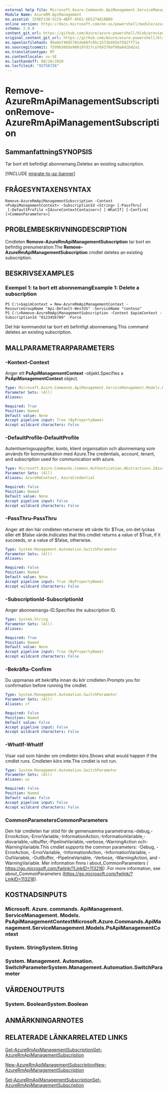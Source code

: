 ```yaml
---
external help file: Microsoft.Azure.Commands.ApiManagement.ServiceManagement.dll-Help.xml
Module Name: AzureRM.ApiManagement
ms.assetid: 329EF130-5CC9-4BFF-8561-DE5274018B09
online version: https://docs.microsoft.com/en-us/powershell/module/azurerm.apimanagement/remove-azurermapimanagementsubscription
schema: 2.0.0
content_git_url: https://github.com/Azure/azure-powershell/blob/preview/src/ResourceManager/ApiManagement/Commands.ApiManagement/help/Remove-AzureRmApiManagementSubscription.md
original_content_git_url: https://github.com/Azure/azure-powershell/blob/preview/src/ResourceManager/ApiManagement/Commands.ApiManagement/help/Remove-AzureRmApiManagementSubscription.md
ms.openlocfilehash: 09a0af4685701de60fc85c1572b492e7582ff71e
ms.sourcegitcommit: f599b50d5e980197d1fca769378df90a842b42a1
ms.translationtype: MT
ms.contentlocale: sv-SE
ms.lasthandoff: 08/20/2020
ms.locfileid: "93756736"
---
```

# <span data-ttu-id="d5079-101">Remove-AzureRmApiManagementSubscription</span><span class="sxs-lookup"><span data-stu-id="d5079-101">Remove-AzureRmApiManagementSubscription</span></span>

## <span data-ttu-id="d5079-102">Sammanfattning</span><span class="sxs-lookup"><span data-stu-id="d5079-102">SYNOPSIS</span></span>
<span data-ttu-id="d5079-103">Tar bort ett befintligt abonnemang.</span><span class="sxs-lookup"><span data-stu-id="d5079-103">Deletes an existing subscription.</span></span>

[!INCLUDE [migrate-to-az-banner](../../includes/migrate-to-az-banner.md)]

## <span data-ttu-id="d5079-104">FRÅGESYNTAXEN</span><span class="sxs-lookup"><span data-stu-id="d5079-104">SYNTAX</span></span>

```
Remove-AzureRmApiManagementSubscription -Context <PsApiManagementContext> -SubscriptionId <String> [-PassThru]
 [-DefaultProfile <IAzureContextContainer>] [-WhatIf] [-Confirm] [<CommonParameters>]
```

## <span data-ttu-id="d5079-105">PROBLEMBESKRIVNING</span><span class="sxs-lookup"><span data-stu-id="d5079-105">DESCRIPTION</span></span>
<span data-ttu-id="d5079-106">Cmdleten **Remove-AzureRmApiManagementSubscription** tar bort en befintlig prenumeration.</span><span class="sxs-lookup"><span data-stu-id="d5079-106">The **Remove-AzureRmApiManagementSubscription** cmdlet deletes an existing subscription.</span></span>

## <span data-ttu-id="d5079-107">BESKRIVS</span><span class="sxs-lookup"><span data-stu-id="d5079-107">EXAMPLES</span></span>

### <span data-ttu-id="d5079-108">Exempel 1: ta bort ett abonnemang</span><span class="sxs-lookup"><span data-stu-id="d5079-108">Example 1: Delete a subscription</span></span>
```
PS C:\>$apimContext = New-AzureRmApiManagementContext -ResourceGroupName "Api-Default-WestUS" -ServiceName "contoso"
PS C:\>Remove-AzureRmApiManagementSubscription -Context $apimContext -SubscriptionId "0123456789" -Force
```

<span data-ttu-id="d5079-109">Det här kommandot tar bort ett befintligt abonnemang.</span><span class="sxs-lookup"><span data-stu-id="d5079-109">This command deletes an existing subscription.</span></span>

## <span data-ttu-id="d5079-110">MALLPARAMETRAR</span><span class="sxs-lookup"><span data-stu-id="d5079-110">PARAMETERS</span></span>

### <span data-ttu-id="d5079-111">-Kontext</span><span class="sxs-lookup"><span data-stu-id="d5079-111">-Context</span></span>
<span data-ttu-id="d5079-112">Anger ett **PsApiManagementContext** -objekt.</span><span class="sxs-lookup"><span data-stu-id="d5079-112">Specifies a **PsApiManagementContext** object.</span></span>

```yaml
Type: Microsoft.Azure.Commands.ApiManagement.ServiceManagement.Models.PsApiManagementContext
Parameter Sets: (All)
Aliases:

Required: True
Position: Named
Default value: None
Accept pipeline input: True (ByPropertyName)
Accept wildcard characters: False
```

### <span data-ttu-id="d5079-113">-DefaultProfile</span><span class="sxs-lookup"><span data-stu-id="d5079-113">-DefaultProfile</span></span>
<span data-ttu-id="d5079-114">Autentiseringsuppgifter, konto, klient organisation och abonnemang som används för kommunikation med Azure.</span><span class="sxs-lookup"><span data-stu-id="d5079-114">The credentials, account, tenant, and subscription used for communication with azure.</span></span>

```yaml
Type: Microsoft.Azure.Commands.Common.Authentication.Abstractions.IAzureContextContainer
Parameter Sets: (All)
Aliases: AzureRmContext, AzureCredential

Required: False
Position: Named
Default value: None
Accept pipeline input: False
Accept wildcard characters: False
```

### <span data-ttu-id="d5079-115">-PassThru</span><span class="sxs-lookup"><span data-stu-id="d5079-115">-PassThru</span></span>
<span data-ttu-id="d5079-116">Anger att den här cmdleten returnerar ett värde för $True, om det lyckas eller ett $false värde.</span><span class="sxs-lookup"><span data-stu-id="d5079-116">Indicates that this cmdlet returns a value of $True, if it succeeds, or a value of $false, otherwise.</span></span>

```yaml
Type: System.Management.Automation.SwitchParameter
Parameter Sets: (All)
Aliases:

Required: False
Position: Named
Default value: None
Accept pipeline input: True (ByPropertyName)
Accept wildcard characters: False
```

### <span data-ttu-id="d5079-117">-SubscriptionId</span><span class="sxs-lookup"><span data-stu-id="d5079-117">-SubscriptionId</span></span>
<span data-ttu-id="d5079-118">Anger abonnemangs-ID.</span><span class="sxs-lookup"><span data-stu-id="d5079-118">Specifies the subscription ID.</span></span>

```yaml
Type: System.String
Parameter Sets: (All)
Aliases:

Required: True
Position: Named
Default value: None
Accept pipeline input: True (ByPropertyName)
Accept wildcard characters: False
```

### <span data-ttu-id="d5079-119">-Bekräfta</span><span class="sxs-lookup"><span data-stu-id="d5079-119">-Confirm</span></span>
<span data-ttu-id="d5079-120">Du uppmanas att bekräfta innan du kör cmdleten.</span><span class="sxs-lookup"><span data-stu-id="d5079-120">Prompts you for confirmation before running the cmdlet.</span></span>

```yaml
Type: System.Management.Automation.SwitchParameter
Parameter Sets: (All)
Aliases: cf

Required: False
Position: Named
Default value: False
Accept pipeline input: False
Accept wildcard characters: False
```

### <span data-ttu-id="d5079-121">-WhatIf</span><span class="sxs-lookup"><span data-stu-id="d5079-121">-WhatIf</span></span>
<span data-ttu-id="d5079-122">Visar vad som händer om cmdleten körs.</span><span class="sxs-lookup"><span data-stu-id="d5079-122">Shows what would happen if the cmdlet runs.</span></span>
<span data-ttu-id="d5079-123">Cmdleten körs inte.</span><span class="sxs-lookup"><span data-stu-id="d5079-123">The cmdlet is not run.</span></span>

```yaml
Type: System.Management.Automation.SwitchParameter
Parameter Sets: (All)
Aliases: wi

Required: False
Position: Named
Default value: False
Accept pipeline input: False
Accept wildcard characters: False
```

### <span data-ttu-id="d5079-124">CommonParameters</span><span class="sxs-lookup"><span data-stu-id="d5079-124">CommonParameters</span></span>
<span data-ttu-id="d5079-125">Den här cmdleten har stöd för de gemensamma parametrarna:-debug,-ErrorAction,-ErrorVariable,-InformationAction,-InformationVariable,-disvariable,-utbuffer,-PipelineVariable,-verbose,-WarningAction och-WarningVariable.</span><span class="sxs-lookup"><span data-stu-id="d5079-125">This cmdlet supports the common parameters: -Debug, -ErrorAction, -ErrorVariable, -InformationAction, -InformationVariable, -OutVariable, -OutBuffer, -PipelineVariable, -Verbose, -WarningAction, and -WarningVariable.</span></span> <span data-ttu-id="d5079-126">Mer information finns i about_CommonParameters ( https://go.microsoft.com/fwlink/?LinkID=113216) .</span><span class="sxs-lookup"><span data-stu-id="d5079-126">For more information, see about_CommonParameters (https://go.microsoft.com/fwlink/?LinkID=113216).</span></span>

## <span data-ttu-id="d5079-127">KOSTNADS</span><span class="sxs-lookup"><span data-stu-id="d5079-127">INPUTS</span></span>

### <span data-ttu-id="d5079-128">Microsoft. Azure. commands. ApiManagement. ServiceManagement. Models. PsApiManagementContext</span><span class="sxs-lookup"><span data-stu-id="d5079-128">Microsoft.Azure.Commands.ApiManagement.ServiceManagement.Models.PsApiManagementContext</span></span>

### <span data-ttu-id="d5079-129">System. String</span><span class="sxs-lookup"><span data-stu-id="d5079-129">System.String</span></span>

### <span data-ttu-id="d5079-130">System. Management. Automation. SwitchParameter</span><span class="sxs-lookup"><span data-stu-id="d5079-130">System.Management.Automation.SwitchParameter</span></span>

## <span data-ttu-id="d5079-131">VÄRDEN</span><span class="sxs-lookup"><span data-stu-id="d5079-131">OUTPUTS</span></span>

### <span data-ttu-id="d5079-132">System. Boolean</span><span class="sxs-lookup"><span data-stu-id="d5079-132">System.Boolean</span></span>

## <span data-ttu-id="d5079-133">ANMÄRKNINGAR</span><span class="sxs-lookup"><span data-stu-id="d5079-133">NOTES</span></span>

## <span data-ttu-id="d5079-134">RELATERADE LÄNKAR</span><span class="sxs-lookup"><span data-stu-id="d5079-134">RELATED LINKS</span></span>

[<span data-ttu-id="d5079-135">Get-AzureRmApiManagementSubscription</span><span class="sxs-lookup"><span data-stu-id="d5079-135">Get-AzureRmApiManagementSubscription</span></span>](./Get-AzureRmApiManagementSubscription.md)

[<span data-ttu-id="d5079-136">New-AzureRmApiManagementSubscription</span><span class="sxs-lookup"><span data-stu-id="d5079-136">New-AzureRmApiManagementSubscription</span></span>](./New-AzureRmApiManagementSubscription.md)

[<span data-ttu-id="d5079-137">Set-AzureRmApiManagementSubscription</span><span class="sxs-lookup"><span data-stu-id="d5079-137">Set-AzureRmApiManagementSubscription</span></span>](./Set-AzureRmApiManagementSubscription.md)


